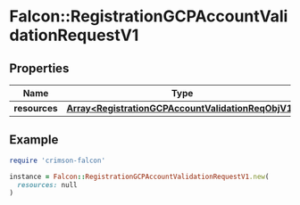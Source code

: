 # Falcon::RegistrationGCPAccountValidationRequestV1

## Properties

| Name | Type | Description | Notes |
| ---- | ---- | ----------- | ----- |
| **resources** | [**Array&lt;RegistrationGCPAccountValidationReqObjV1&gt;**](RegistrationGCPAccountValidationReqObjV1.md) |  |  |

## Example

```ruby
require 'crimson-falcon'

instance = Falcon::RegistrationGCPAccountValidationRequestV1.new(
  resources: null
)
```

